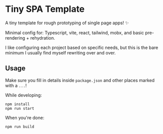 # Tiny SPA Template

A tiny template for rough prototyping of single page apps! ✨

Minimal config for: Typescript, vite, react, tailwind, mobx, and basic pre-rendering + rehydration.

I like configuring each project based on specific needs, but this is the bare minimum I usually find myself rewriting over and over.

## Usage

Make sure you fill in details inside `package.json` and other places marked with a `...`!

While developing:

```
npm install
npm run start
```

When you're done:

```
npm run build
```
